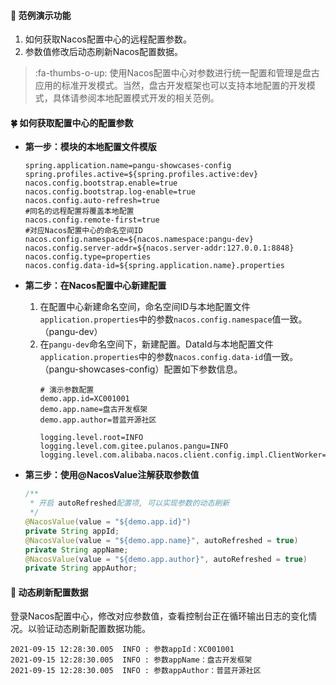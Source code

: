 #### :mushroom: 范例演示功能
1. 如何获取Nacos配置中心的远程配置参数。
2. 参数值修改后动态刷新Nacos配置数据。

> :fa-thumbs-o-up: 使用Nacos配置中心对参数进行统一配置和管理是盘古应用的标准开发模式。当然，盘古开发框架也可以支持本地配置的开发模式，具体请参阅本地配置模式开发的相关范例。

#### :four_leaf_clover: 如何获取配置中心的配置参数
-  **第一步：模块的本地配置文件模版** 

    ```
    spring.application.name=pangu-showcases-config
    spring.profiles.active=${spring.profiles.active:dev}
    nacos.config.bootstrap.enable=true
    nacos.config.bootstrap.log-enable=true
    nacos.config.auto-refresh=true
    #同名的远程配置将覆盖本地配置
    nacos.config.remote-first=true
    #对应Nacos配置中心的命名空间ID
    nacos.config.namespace=${nacos.namespace:pangu-dev}
    nacos.config.server-addr=${nacos.server-addr:127.0.0.1:8848}
    nacos.config.type=properties
    nacos.config.data-id=${spring.application.name}.properties
    ```

-  **第二步：在Nacos配置中心新建配置** 
    1. 在配置中心新建命名空间，命名空间ID与本地配置文件`application.properties`中的参数`nacos.config.namespace`值一致。（pangu-dev）
    2. 在`pangu-dev`命名空间下，新建配置。DataId与本地配置文件`application.properties`中的参数`nacos.config.data-id`值一致。（pangu-showcases-config）配置如下参数信息。
        ```
        # 演示参数配置
        demo.app.id=XC001001
        demo.app.name=盘古开发框架
        demo.app.author=普蓝开源社区
        
        logging.level.root=INFO
        logging.level.com.gitee.pulanos.pangu=INFO
        logging.level.com.alibaba.nacos.client.config.impl.ClientWorker=WARN
        ```

- **第三步：使用@NacosValue注解获取参数值** 
    ``` java
    /**
     * 开启 autoRefreshed配置项, 可以实现参数的动态刷新
     */
    @NacosValue(value = "${demo.app.id}")
    private String appId;
    @NacosValue(value = "${demo.app.name}", autoRefreshed = true)
    private String appName;
    @NacosValue(value = "${demo.app.author}", autoRefreshed = true)
    private String appAuthor;
    ```

#### :blossom: 动态刷新配置数据

登录Nacos配置中心，修改对应参数值，查看控制台正在循环输出日志的变化情况。以验证动态刷新配置数据功能。
```
2021-09-15 12:28:30.005  INFO : 参数appId：XC001001
2021-09-15 12:28:30.005  INFO : 参数appName：盘古开发框架
2021-09-15 12:28:30.005  INFO : 参数appAuthor：普蓝开源社区
```
